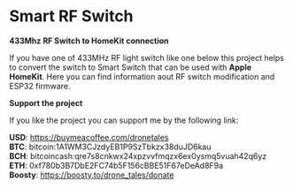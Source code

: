 # Smart RF Switch
  **433Mhz RF Switch to HomeKit connection**
  
  If you have one of 433MHz RF light switch like one below this project helps to convert the switch to Smart Switch that can be used with **Apple HomeKit**. Here you can find information aout RF switch modification and ESP32 firmware.
  
  **Support the project**
  
  If you like the project you can support me by the following link:
  
  **USD**: https://buymeacoffee.com/dronetales  
  **BTC**: bitcoin:1A1WM3CJzdyEB1P9SzTbkzx38duJD6kau  
  **BCH**: bitcoincash:qre7s8cnkwx24xpzvvfmqzx6ex0ysmq5vuah42q6yz  
  **ETH**: 0xf780b3B7DbE2FC74b5F156cBBE51F67eDeAd8F9a  
  **Boosty**: https://boosty.to/drone_tales/donate  
